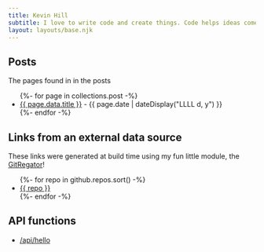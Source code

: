 ```yaml
---
title: Kevin Hill
subtitle: I love to write code and create things. Code helps ideas come to life and gives my creativity an outlet to make something amazing.
layout: layouts/base.njk
---
```


## Posts

The pages found in in the posts

<ul class="listing">
{%- for page in collections.post -%}
  <li>
    <a href="{{ page.url }}">{{ page.data.title }}</a> -
    <time datetime="{{ page.date }}">{{ page.date | dateDisplay("LLLL d, y") }}</time>
  </li>
{%- endfor -%}
</ul>

## Links from an external data source

These links were generated at build time using my fun little module, the [GitRegator](https://github.com/kevinkhill/gitregator)!

<ul class="listing">
{%- for repo in github.repos.sort() -%}
  <li>
    <a href="https://github.com/kevinkhill/{{ repo }}">{{ repo }}</a>
  </li>
{%- endfor -%}
</ul>

## API functions

- [/api/hello](/api/hello)
